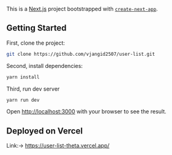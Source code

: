 This is a [Next.js](https://nextjs.org/) project bootstrapped with [`create-next-app`](https://github.com/vercel/next.js/tree/canary/packages/create-next-app).

## Getting Started

First, clone the project:

```bash
git clone https://github.com/vjangid2507/user-list.git
```

Second, install dependencies:

```bash
yarn install
```

Third, run dev server

```bash
yarn run dev
```

Open [http://localhost:3000](http://localhost:3000) with your browser to see the result.

## Deployed on Vercel

Link:->  https://user-list-theta.vercel.app/
